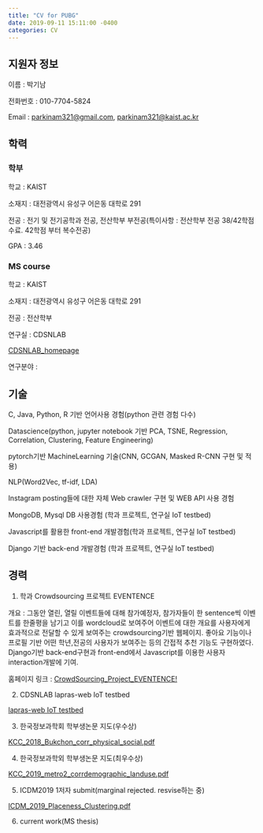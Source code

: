 ```yaml
---
title: "CV for PUBG"
date: 2019-09-11 15:11:00 -0400
categories: CV
---
```


## 지원자 정보

이름 : 박기남

전화번호 : 010-7704-5824

Email : parkinam321@gmail.com, parkinam321@kaist.ac.kr

## 학력

### 학부

학교 : KAIST

소재지 : 대전광역시 유성구 어은동 대학로 291

전공 : 전기 및 전기공학과 전공, 전산학부 부전공(특이사항 : 전산학부 전공 38/42학점 수료. 42학점 부터 복수전공)

GPA : 3.46

### MS course

학교 : KAIST

소재지 : 대전광역시 유성구 어은동 대학로 291

전공 : 전산학부 

연구실 : CDSNLAB

<a href="http://cds.kaist.ac.kr/" target="_blank">CDSNLAB_homepage</a>

연구분야 : 

## 기술

C, Java, Python, R 기반 언어사용 경험(python 관련 경험 다수)

Datascience(python, jupyter notebook 기반 PCA, TSNE, Regression, Correlation, Clustering, Feature Engineering)

pytorch기반 MachineLearning 기술(CNN, GCGAN, Masked R-CNN 구현 및 적용)

NLP(Word2Vec, tf-idf, LDA)

Instagram posting들에 대한 자체 Web crawler 구현 및 WEB API 사용 경험

MongoDB, Mysql DB 사용경험 (학과 프로젝트, 연구실 IoT testbed)

Javascript를 활용한 front-end 개발경험(학과 프로젝트, 연구실 IoT testbed)

Django 기반 back-end 개발경험 (학과 프로젝트, 연구실 IoT testbed)

## 경력

1. 학과 Crowdsourcing 프로젝트 EVENTENCE

개요 : 그동안 열린, 열릴 이벤트들에 대해 참가예정자, 참가자들이 한 sentence씩 이벤트를 한줄평을 남기고 이를 wordcloud로 보여주어 이벤트에 대한 개요를 
사용자에게 효과적으로 전달할 수 있게 보여주는 crowdsourcing기반 웹페이지. 좋아요 기능이나 프로필 기반 어떤 학년,전공의 사용자가 보여주는 등의 간접적 추천 기능도 구현하였다. Django기반 back-end구현과 front-end에서 Javascript를 이용한 사용자 interaction개발에 기여.

홈페이지 링크 : <a href="http://kinamsalad.pythonanywhere.com/" target="_blank">CrowdSourcing_Project_EVENTENCE!</a>

2. CDSNLAB lapras-web IoT testbed

<a href="http://lapras.kaist.ac.kr" target="_blank">lapras-web IoT testbed</a>

3. 한국정보과학회 학부생논문 지도(우수상)

<a href="../../pdf_folder/2018KCC.pdf" target="_blank">KCC_2018_Bukchon_corr_physical_social.pdf</a>

4. 한국정보과학외 학부생논문 지도(최우수상)

<a href="../../pdf_folder/2019KCC.pdf" target="_blank">KCC_2019_metro2_corrdemographic_landuse.pdf</a>

5. ICDM2019 1저자 submit(marginal rejected. resvise하는 중)

<a href="../../pdf_folder/2019ICDM.pdf" target="_blank">ICDM_2019_Placeness_Clustering.pdf</a>

6. current work(MS thesis)
